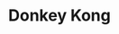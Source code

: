 ---
pid: LLP254
title: Donkey Kong
location_transcription: my porch
zipcode: '19124'
outside_phl: 
neighborhood: Juniata,Frankford,Feltonville
age: '11'
age_range: 6-13
instagram: 
image_file_name: LLP_254.jpg
proposal_transcription: DK
topic: Pop Culture
topic_summary: '0'
type: Sculpture Statue
keywords_other: donkey kong, nintendo, banana
credit: Steven Lopez
image_labels: 
twitter: 
facebook: 
permalink: "/monuments/llp254/"
layout: item-page
---